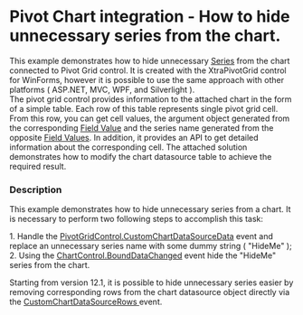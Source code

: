 # Pivot Chart integration - How to hide unnecessary series from the chart.


<p>This example demonstrates how to hide unnecessary <a href="http://documentation.devexpress.com/#XtraCharts/CustomDocument6167"><u>Series</u></a> from the chart connected  to Pivot Grid control.   It is created with the XtraPivotGrid control for WinForms, however it is possible to use the same approach with other platforms ( ASP.NET, MVC, WPF, and Silverlight ).<br />
The pivot grid control provides information to the attached chart in the form of a simple table. Each row of this table represents single pivot grid cell. From this row, you can get cell values, the argument object generated from the corresponding <a href="http://documentation.devexpress.com/#WindowsForms/CustomDocument1694"><u>Field Value</u></a> and the series name generated from the opposite <a href="http://documentation.devexpress.com/#WindowsForms/CustomDocument1694"><u>Field Values</u></a>. In addition, it provides an API to get detailed information about the corresponding cell. The attached solution demonstrates how to modify the chart datasource table to achieve the required result.</p>


<h3>Description</h3>

<p>This example demonstrates how to hide unnecessary series from a chart. It is necessary to perform two following steps to accomplish this task: </p><p>1. Handle the <a href="http://documentation.devexpress.com/#WindowsForms/DevExpressXtraPivotGridPivotGridControl_CustomChartDataSourceDatatopic"><u>PivotGridControl.CustomChartDataSourceData</u></a> event and replace an unnecessary series name with some dummy string ( &quot;HideMe&quot; ); <br />
2. Using the <a href="http://documentation.devexpress.com/#XtraCharts/DevExpressXtraChartsChartControl_BoundDataChangedtopic"><u>ChartControl.BoundDataChanged</u></a> event hide the &quot;HideMe&quot; series from the chart.</p><p>Starting from version 12.1, it is possible to hide unnecessary series easier by removing corresponding rows from the chart datasource object directly via the <a href="http://documentation.devexpress.com/#WindowsForms/DevExpressXtraPivotGridPivotGridControl_CustomChartDataSourceRowstopic"><u>CustomChartDataSourceRows</u></a><u> </u>event.</p><p><br />
</p>

<br/>


